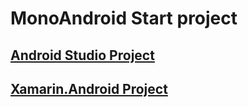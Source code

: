 # MonoAndroid Start project

## [Android Studio Project](../ST.Client.Mobile.Droid.Design/README.md)

## [Xamarin.Android Project](../ST.Client.Android/README.md)